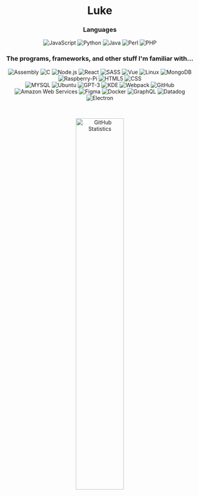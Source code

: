 <h1 align="center">Luke<br></h1>

<h3 align="center">Languages<br></h3>

<p align="center">
  <img alt="JavaScript" src="https://img.shields.io/badge/-JavaScript-262626?style=for-the-badge&logo=javascript">
  <img alt="Python" src="https://img.shields.io/badge/-Python-262626?style=for-the-badge&logo=python">
  <img alt="Java" src="https://img.shields.io/badge/-Java-262626?style=for-the-badge&logo=java">
  <img alt="Perl" src="https://img.shields.io/badge/-Perl-262626?style=for-the-badge&logo=perl">
  <img alt="PHP" src="https://img.shields.io/badge/-PHP-262626?style=for-the-badge&logo=php">
</p>

<h3 align="center">The programs, frameworks, and other stuff I'm familiar with...<br></h3>

<p align="center">
  <img alt="Assembly" src="https://img.shields.io/badge/-assembly-262626?style=for-the-badge&logo=assembly">
  <img alt="C" src="https://img.shields.io/badge/-c-262626?style=for-the-badge&logo=c">
  <img alt="Node.js" src="https://img.shields.io/badge/-Node.js-262626?style=for-the-badge&logo=node.js">
  <img alt="React" src="https://img.shields.io/badge/-React-262626?style=for-the-badge&logo=react">
  <img alt="SASS" src="https://img.shields.io/badge/-SASS-262626?style=for-the-badge&logo=sass">
  <img alt="Vue" src="https://img.shields.io/badge/-Vue-262626?style=for-the-badge&logo=vue.js">
  <img alt="Linux" src="https://img.shields.io/badge/-Linux-262626?style=for-the-badge&logo=linux">
  <img alt="MongoDB" src="https://img.shields.io/badge/-MongoDB-262626?style=for-the-badge&logo=mongodb">
  <img alt="Raspberry-Pi" src="https://img.shields.io/badge/-Raspberry_PI-262626?style=for-the-badge&logo=Raspberry-Pi">
  <img alt="HTML5" src="https://img.shields.io/badge/-HTML5-262626?style=for-the-badge&logo=html5">
  <img alt="CSS" src="https://img.shields.io/badge/-CSS-262626?style=for-the-badge&logo=css3">
  </br>
  <img alt="MYSQL" src="https://img.shields.io/badge/-MySQL-262626?style=for-the-badge&logo=mysql">
  <img alt="Ubuntu" src="https://img.shields.io/badge/-Ubuntu-262626?style=for-the-badge&logo=ubuntu">
  <img alt="GPT-3" src="https://img.shields.io/badge/-GPT3-262626?style=for-the-badge&logo=openai">
  <img alt="KDE" src="https://img.shields.io/badge/-KDE-262626?style=for-the-badge&logo=kde">
  <img alt="Webpack" src="https://img.shields.io/badge/-Webpack-262626?style=for-the-badge&logo=webpack">
  <img alt="GitHub" src="https://img.shields.io/badge/-GitHub-262626?style=for-the-badge&logo=github">
  <img alt="Amazon Web Services" src="https://img.shields.io/badge/-AWS-262626?style=for-the-badge&logo=amazon-aws">
  <img alt="Figma" src="https://img.shields.io/badge/-Figma-262626?style=for-the-badge&logo=figma">
  <img alt="Docker" src="https://img.shields.io/badge/-Docker-262626?style=for-the-badge&logo=docker">
  <img alt="GraphQL" src="https://img.shields.io/badge/-GraphQL-262626?style=for-the-badge&logo=graphql">
  <img alt="Datadog" src="https://img.shields.io/badge/-Datadog-262626?style=for-the-badge&logo=datadog">
  <img alt="Electron" src="https://img.shields.io/badge/-Electron-262626?style=for-the-badge&logo=electron">
</p><br>

<p align="center">
      <img width="50%" alt="GitHub Statistics" src="https://github-readme-stats.vercel.app/api?username=O4FDev&show_icons=true&hide_border=true&line_height=30&title_color=ededed&text_color=ededed&bg_color=262626&icon_color=d50c2d&show_owner=true">
</p>
